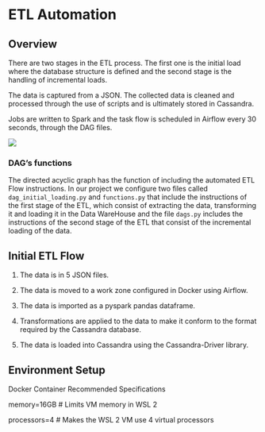 
# ETL Automation

  

## Overview

There are two stages in the ETL process. The first one is the initial load where the database structure is defined and the second stage is the handling of incremental loads.

The data is captured from a JSON. The collected data is cleaned and processed through the use of scripts and is ultimately stored in Cassandra.

Jobs are written to Spark and the task flow is scheduled in Airflow every 30 seconds, through the DAG files.

  

![](https://lh5.googleusercontent.com/GM-VUfapG4wFGURUhefJES1Uu4P8XmaL4xVo1A9lnURQtvy7TMAueEyQ0a0LVFJHOD6TPrd0QGj-aW3Ir5KGsvkw1J6nW-IhkQW9CFRznEGslcmicOf3dar0fxahpXZUBJJiTO5qZdRSN7ZgwH9Qc6DZooWz5TzH8h5IlANY769YwjbcqkdsRWwwxChbLQ)

  

### DAG’s functions

The directed acyclic graph has the function of including the automated ETL Flow instructions. In our project we configure two files called `dag_initial_loading.py` and `functions.py` that include the instructions of the first stage of the ETL, which consist of extracting the data, transforming it and loading it in the Data WareHouse and the file `dags.py` includes the instructions of the second stage of the ETL that consist of the incremental loading of the data.

  

## Initial ETL Flow

1.  The data is in 5 JSON files.
    
2.  The data is moved to a work zone configured in Docker using Airflow.
    
3.  The data is imported as a pyspark pandas dataframe.
    
4.  Transformations are applied to the data to make it conform to the format required by the Cassandra database.
    
5.  The data is loaded into Cassandra using the Cassandra-Driver library.
    

  

## Environment Setup

Docker Container Recommended Specifications

memory=16GB # Limits VM memory in WSL 2

processors=4 # Makes the WSL 2 VM use 4 virtual processors

